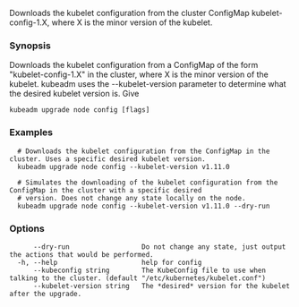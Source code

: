 
Downloads the kubelet configuration from the cluster ConfigMap kubelet-config-1.X, where X is the minor version of the kubelet.

### Synopsis

Downloads the kubelet configuration from a ConfigMap of the form "kubelet-config-1.X" in the cluster, where X is the minor version of the kubelet. kubeadm uses the --kubelet-version parameter to determine what the desired kubelet version is. Give

```
kubeadm upgrade node config [flags]
```

### Examples

```
  # Downloads the kubelet configuration from the ConfigMap in the cluster. Uses a specific desired kubelet version.
  kubeadm upgrade node config --kubelet-version v1.11.0
  
  # Simulates the downloading of the kubelet configuration from the ConfigMap in the cluster with a specific desired
  # version. Does not change any state locally on the node.
  kubeadm upgrade node config --kubelet-version v1.11.0 --dry-run
```

### Options

```
      --dry-run                  Do not change any state, just output the actions that would be performed.
  -h, --help                     help for config
      --kubeconfig string        The KubeConfig file to use when talking to the cluster. (default "/etc/kubernetes/kubelet.conf")
      --kubelet-version string   The *desired* version for the kubelet after the upgrade.
```

